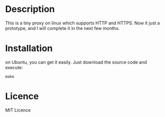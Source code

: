 # Description
This is a tiny proxy on linux which supports HTTP and HTTPS. Now it just a prototype, and I will complete it in the next few months.

# Installation
on Ubuntu, you can get it easily. Just download the source code and execute:

```
make
```

# Licence
MIT Licence
